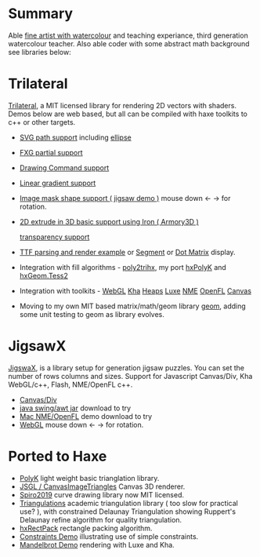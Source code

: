 # Summary

Able [fine artist with watercolour](https://github.com/nanjizal/paintings/blob/master/index.md) and teaching experiance, third generation watercolour teacher. Also able coder with some abstract math background see libraries below:

# Trilateral

[Trilateral](https://github.com/nanjizal/Trilateral), a MIT licensed library for rendering 2D vectors with shaders.
Demos below are web based, but all can be compiled with haxe toolkits to c++ or other targets.

- [SVG path support](https://nanjizal.github.io/TrilateralBazaar/svgTest/build/html5/index.html) including [ellipse]( http://nanjizal.github.io/TrilateralBazaar/ellipticalArc/build/html5/index.html)
- [FXG partial support](https://nanjizal.github.io/TrilateralBazaar/fxgTest/build/html5/index.html)
- [Drawing Command support](https://nanjizal.github.io/TrilateralBazaar/demo/binWebGL/)
- [Linear gradient support](https://nanjizal.github.io/TrilateralBazaar/linearGradient/build/html5/index.html)
- [Image mask shape support ( jigsaw demo )](https://nanjizal.github.io/TrilateralBazaar/jigsawX/bin/) mouse down <- -> for rotation.
- [2D extrude in 3D basic support using Iron ( Armory3D )](https://nanjizal.github.io/Xperimental/trilateralIroning/bin/)

  [transparency support](https://nanjizal.github.io/transparentIron/bin/index.html)
- [TTF parsing and render example](https://nanjizal.github.io/Xperimental/hxTrueTypeTrilateral/bin/indexWebGL.html) or [Segment](https://nanjizal.github.io/TrilateralBazaar/segmentTest/build/html5/) or [Dot Matrix](https://nanjizal.github.io/TrilateralBazaar/dotMatrixTest/build/html5/index.html) display.

- Integration with fill algorithms - [poly2trihx](https://nanjizal.github.io/TrilateralBazaar/poly2trihxTest/build/html5/index.html), my port [hxPolyK](https://nanjizal.github.io/TrilateralBazaar/imageFill/build/html5/index.html) and [hxGeom.Tess2](https://nanjizal.github.io/Xperimental/svg3D/bin/index.html)

- Integration with toolkits - [WebGL](https://nanjizal.github.io/TrilateralBazaar/demo/binWebGL/)
[Kha](https://nanjizal.github.io/TrilateralBazaar/toolkitTest/build/html5/)
[Heaps](https://nanjizal.github.io/TrilateralBazaar/toolkitTest/binHeaps/)
[Luxe](https://nanjizal.github.io/TrilateralBazaar/toolkitTest/binLuxe/web/)
[NME](https://nanjizal.github.io/TrilateralBazaar/toolkitTest/binNme/jsprime/TestFlash/)
[OpenFL](https://nanjizal.github.io/TrilateralBazaar/toolkitTest/openFL/)
[Canvas](https://nanjizal.github.io/TrilateralBazaar/toolkitTest/binCanvas/?a=refresh)

- Moving to my own MIT based matrix/math/geom library [geom](https://github.com/nanjizal/geom/), adding some unit testing to geom as library evolves.

# JigsawX

[JigswaX](https://github.com/nanjizal/JigsawX), is a library setup for generation jigsaw puzzles.  You can set the number of rows columns and sizes.  Support for Javascript Canvas/Div, Kha WebGL/c++, Flash, NME/OpenFL c++.

- [Canvas/Div](https://rawgit.com/nanjizal/JigsawX/master/bin/JigsawDivtastic.html)
- [java swing/awt jar](https://github.com/nanjizal/JigsawX/blob/master/bin/JigsawxJava.jar) download to try
- [Mac NME/OpenFL](https://github.com/nanjizal/JigsawX/tree/master/bin/Jigsawx.app/Contents) demo download to try
- [WebGL](https://nanjizal.github.io/TrilateralBazaar/jigsawX/bin/) mouse down <- -> for rotation.

# Ported to Haxe

- [PolyK]( https://github.com/nanjizal/hxPolyK ) light weight basic trianglation library.
- [JSGL / CanvasImageTriangles]( https://nanjizal.github.io/canvasImageTriangle/bin/index.html?update=2 ) Canvas 3D renderer.
- [Spiro2019](https://github.com/nanjizal/hxSpiro2019) curve drawing library now MIT licensed.
- [Triangulations](https://github.com/nanjizal/triangulations) academic triangulation library ( too slow for practical use? ), with constrained Delaunay Triangulation showing Ruppert's Delaunay refine algorithm for quality triangulation.
- [hxRectPack](https://github.com/nanjizal/hxRectPack2D) rectangle packing algorithm.
- [Constraints Demo](https://github.com/nanjizal/constraints) illustrating use of simple constraints.
- [Mandelbrot Demo](https://github.com/nanjizal/Mandelbrot) rendering with Luxe and Kha.

